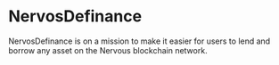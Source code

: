 # NervosDefinance
NervosDefinance is on a mission to make it easier for users to lend and borrow any asset on the Nervous blockchain network.
